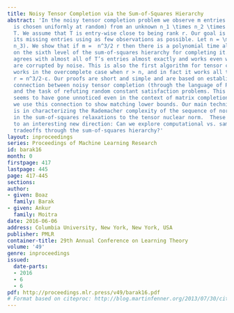 ```yaml
---
title: Noisy Tensor Completion via the Sum-of-Squares Hierarchy
abstract: 'In the noisy tensor completion problem we observe m entries (whose location
  is chosen uniformly at random) from an unknown n_1 \times n_2 \times n_3 tensor
  T. We assume that T is entry-wise close to being rank r. Our goal is to fill in
  its missing entries using as few observations as possible. Let n = \max(n_1, n_2,
  n_3). We show that if m =  n^3/2 r then there is a polynomial time algorithm based
  on the sixth level of the sum-of-squares hierarchy for completing it. Our estimate
  agrees with almost all of T’s entries almost exactly and works even when our observations
  are corrupted by noise. This is also the first algorithm for tensor completion that
  works in the overcomplete case when r > n, and in fact it works all the way up to
  r = n^3/2-ε. Our proofs are short and simple and are based on establishing a new
  connection between noisy tensor completion (through the language of Rademacher complexity)
  and the task of refuting random constant satisfaction problems. This connection
  seems to have gone unnoticed even in the context of matrix completion. Furthermore,
  we use this connection to show matching lower bounds. Our main technical result
  is in characterizing the Rademacher complexity of the sequence of norms that arise
  in the sum-of-squares relaxations to the tensor nuclear norm.  These results point
  to an interesting new direction: Can we explore computational vs. sample complexity
  tradeoffs through the sum-of-squares hierarchy?'
layout: inproceedings
series: Proceedings of Machine Learning Research
id: barak16
month: 0
firstpage: 417
lastpage: 445
page: 417-445
sections: 
author:
- given: Boaz
  family: Barak
- given: Ankur
  family: Moitra
date: 2016-06-06
address: Columbia University, New York, New York, USA
publisher: PMLR
container-title: 29th Annual Conference on Learning Theory
volume: '49'
genre: inproceedings
issued:
  date-parts:
  - 2016
  - 6
  - 6
pdf: http://proceedings.mlr.press/v49/barak16.pdf
# Format based on citeproc: http://blog.martinfenner.org/2013/07/30/citeproc-yaml-for-bibliographies/
---
```

